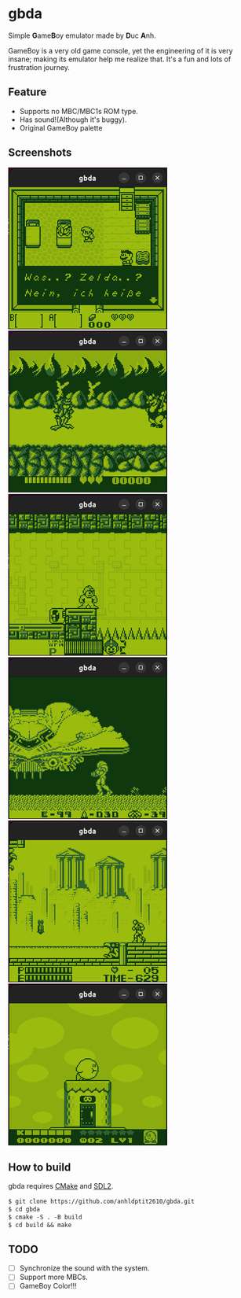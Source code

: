 # gbda

Simple **G**ame**B**oy emulator made by **D**uc **A**nh.

GameBoy is a very old game console, yet the engineering of it is very insane; making its emulator help me realize that. It's a fun and lots of frustration journey.

## Feature
 * Supports no MBC/MBC1s ROM type.
 * Has sound!(Although it's buggy).
 * Original GameBoy palette
## Screenshots
![Legends of Zelda](/images/Legend_of_Zelda.png)
![Battletoads](/images/battletoads.png)
![Megaman](/images/megaman.png)
![Metroid II](/images/metroid.png)
![Castlevania](/images/castlevania.png)
![Kirby's Dream Land 2](/images/kirby2.png)
## How to build
gbda requires [CMake](https://cmake.org) and [SDL2](https://www.libsdl.org/).

    $ git clone https://github.com/anhldptit2610/gbda.git
    $ cd gbda
    $ cmake -S . -B build
    $ cd build && make

## TODO
- [ ] Synchronize the sound with the system.
- [ ] Support more MBCs.
- [ ] GameBoy Color!!!
